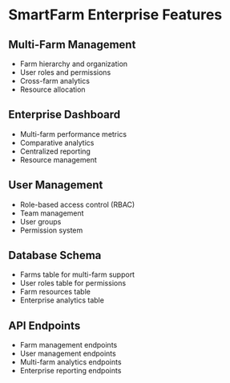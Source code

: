 ﻿# SmartFarm Enterprise Features

## Multi-Farm Management
- Farm hierarchy and organization
- User roles and permissions
- Cross-farm analytics
- Resource allocation

## Enterprise Dashboard
- Multi-farm performance metrics
- Comparative analytics
- Centralized reporting
- Resource management

## User Management
- Role-based access control (RBAC)
- Team management
- User groups
- Permission system

## Database Schema
- Farms table for multi-farm support
- User roles table for permissions
- Farm resources table
- Enterprise analytics table

## API Endpoints
- Farm management endpoints
- User management endpoints
- Multi-farm analytics endpoints
- Enterprise reporting endpoints
